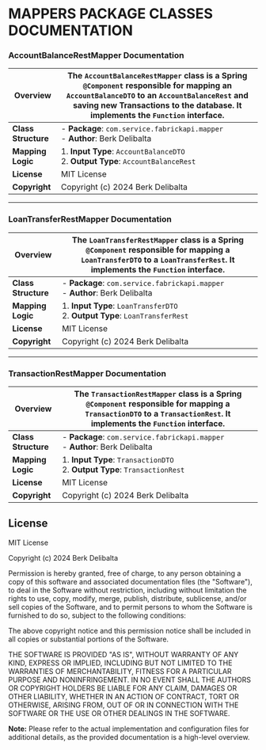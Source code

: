 # MAPPERS PACKAGE CLASSES DOCUMENTATION

### AccountBalanceRestMapper Documentation

| **Overview** | The `AccountBalanceRestMapper` class is a Spring `@Component` responsible for mapping an `AccountBalanceDTO` to an `AccountBalanceRest` and saving new Transactions to the database. It implements the `Function` interface. |
| --- |------------------------------------------------------------------------------------------------------------------------------------------------------------------------------------------------------------------------------|
| **Class Structure** | - **Package**: `com.service.fabrickapi.mapper`<br>- **Author**: Berk Delibalta                                                                                                                                               |
| **Mapping Logic** | 1. **Input Type**: `AccountBalanceDTO`<br>2. **Output Type**: `AccountBalanceRest`                                                                                                                                           |
| **License** | MIT License                                                                                                                                                                                                                  |
| **Copyright** | Copyright (c) 2024 Berk Delibalta                                                                                                                                                                                            |

---

### LoanTransferRestMapper Documentation

| **Overview** | The `LoanTransferRestMapper` class is a Spring `@Component` responsible for mapping a `LoanTransferDTO` to a `LoanTransferRest`. It implements the `Function` interface. |
| --- | --- |
| **Class Structure** | - **Package**: `com.service.fabrickapi.mapper`<br>- **Author**: Berk Delibalta |
| **Mapping Logic** | 1. **Input Type**: `LoanTransferDTO`<br>2. **Output Type**: `LoanTransferRest` |
| **License** | MIT License |
| **Copyright** | Copyright (c) 2024 Berk Delibalta |

---

### TransactionRestMapper Documentation

| **Overview** | The `TransactionRestMapper` class is a Spring `@Component` responsible for mapping a `TransactionDTO` to a `TransactionRest`. It implements the `Function` interface. |
| --- | --- |
| **Class Structure** | - **Package**: `com.service.fabrickapi.mapper`<br>- **Author**: Berk Delibalta |
| **Mapping Logic** | 1. **Input Type**: `TransactionDTO`<br>2. **Output Type**: `TransactionRest` |
| **License** | MIT License |
| **Copyright** | Copyright (c) 2024 Berk Delibalta |

## License

MIT License

Copyright (c) 2024 Berk Delibalta

Permission is hereby granted, free of charge, to any person obtaining a copy
of this software and associated documentation files (the "Software"), to deal
in the Software without restriction, including without limitation the rights
to use, copy, modify, merge, publish, distribute, sublicense, and/or sell
copies of the Software, and to permit persons to whom the Software is
furnished to do so, subject to the following conditions:

The above copyright notice and this permission notice shall be included in
all copies or substantial portions of the Software.

THE SOFTWARE IS PROVIDED "AS IS", WITHOUT WARRANTY OF ANY KIND, EXPRESS OR
IMPLIED, INCLUDING BUT NOT LIMITED TO THE WARRANTIES OF MERCHANTABILITY,
FITNESS FOR A PARTICULAR PURPOSE AND NONINFRINGEMENT. IN NO EVENT SHALL THE
AUTHORS OR COPYRIGHT HOLDERS BE LIABLE FOR ANY CLAIM, DAMAGES OR OTHER
LIABILITY, WHETHER IN AN ACTION OF CONTRACT, TORT OR OTHERWISE, ARISING FROM,
OUT OF OR IN CONNECTION WITH THE SOFTWARE OR THE USE OR OTHER DEALINGS IN
THE SOFTWARE.

**Note:** Please refer to the actual implementation and configuration files for additional details, as the provided documentation is a high-level overview.
